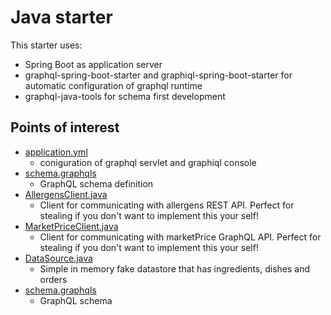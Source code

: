 # Java starter

This starter uses:

- Spring Boot as application server
- graphql-spring-boot-starter and graphiql-spring-boot-starter for automatic configuration of graphql runtime
- graphql-java-tools for schema first development

## Points of interest

- [application.yml](/1_starter/java//src/main/resources/application.yml)
  - coniguration of graphql servlet and graphiql console
- [schema.graphqls](/1_starter/java//src/main/resources/schema.graphqls)
  - GraphQL schema definition
- [AllergensClient.java](/2_examples/kotlin/src/main/kotlin/no/systek/graphqlworkshop/clients/AllergensClient.java)
  - Client for communicating with allergens REST API. Perfect for stealing if you don't want to implement this your self!
- [MarketPriceClient.java](/2_examples/kotlin/src/main/kotlin/no/systek/graphqlworkshop/clients/MarketPriceClient.java)
  - Client for communicating with marketPrice GraphQL API. Perfect for stealing if you don't want to implement this your self!
- [DataSource.java](/2_examples/kotlin/src/main/kotlin/no/systek/graphqlworkshop/storage/DataSource.java)
  - Simple in memory fake datastore that has ingredients, dishes and orders
- [schema.graphqls](/2_examples/kotlin/src/main/resources/rootSchema.graphqls)
  - GraphQL schema
